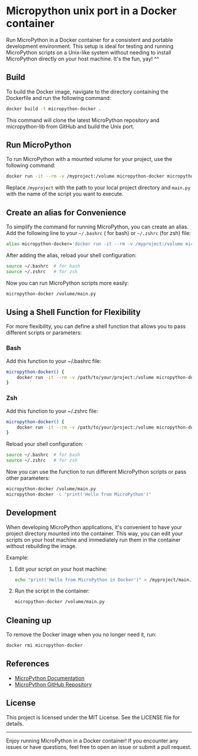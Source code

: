 # Micropython unix port in a Docker container

Run MicroPython in a Docker container for a consistent and portable development environment. This setup is ideal for
testing and running MicroPython scripts on a Unix-like system without needing to install MicroPython directly on your
host machine. It's the fun, yay! ^^

## Build

To build the Docker image, navigate to the directory containing the Dockerfile and run the following command:

```sh
docker build -t micropython-docker .
```

This command will clone the latest MicroPython repository and micropython-lib from GitHub and build the Unix port.

## Run MicroPython

To run MicroPython with a mounted volume for your project, use the following command:

```sh
docker run -it --rm -v /myproject:/volume micropython-docker micropython /volume/main.py
```

Replace `/myproject` with the path to your local project directory and `main.py` with the name of the script you want to
execute.

## Create an alias for Convenience

To simplify the command for running MicroPython, you can create an alias. Add the following line to your `~/.bashrc` (
for bash) or `~/.zshrc` (for zsh) file:

```sh
alias micropython-docker='docker run -it --rm -v /myproject:/volume micropython-docker'
```

After adding the alias, reload your shell configuration:

```sh
source ~/.bashrc  # for bash
source ~/.zshrc   # for zsh
```

Now you can run MicroPython scripts more easily:

```sh
micropython-docker /volume/main.py
```

## Using a Shell Function for Flexibility

For more flexibility, you can define a shell function that allows you to pass different scripts or parameters:

### Bash

Add this function to your ~/.bashrc file:

```sh
micropython-docker() {
    docker run -it --rm -v /path/to/your/project:/volume micropython-docker micropython "$@"
}
```

### Zsh

Add this function to your ~/.zshrc file:

```sh
micropython-docker() {
    docker run -it --rm -v /path/to/your/project:/volume micropython-docker micropython "$@"
}
```

Reload your shell configuration:

```sh
source ~/.bashrc  # for bash
source ~/.zshrc   # for zsh
```

Now you can use the function to run different MicroPython scripts or pass other parameters:

```sh
micropython-docker /volume/main.py
micropython-docker -c "print('Hello from MicroPython')"
```

## Development

When developing MicroPython applications, it's convenient to have your project directory mounted into the container.
This way, you can edit your scripts on your host machine and immediately run them in the container without rebuilding
the image.

Example:

1. Edit your script on your host machine:
   ```sh
   echo "print('Hello from MicroPython in Docker')" > /myproject/main.py
   ```

2. Run the script in the container:
   ```sh
   micropython-docker /volume/main.py
   ```

## Cleaning up

To remove the Docker image when you no longer need it, run:

```sh
docker rmi micropython-docker
```

## References

- [MicroPython Documentation](https://docs.micropython.org/en/latest/)
- [MicroPython GitHub Repository](https://github.com/micropython/micropython)

## License

This project is licensed under the MIT License. See the LICENSE file for details.

---

Enjoy running MicroPython in a Docker container! If you encounter any issues or have questions, feel free to open an
issue or submit a pull request.